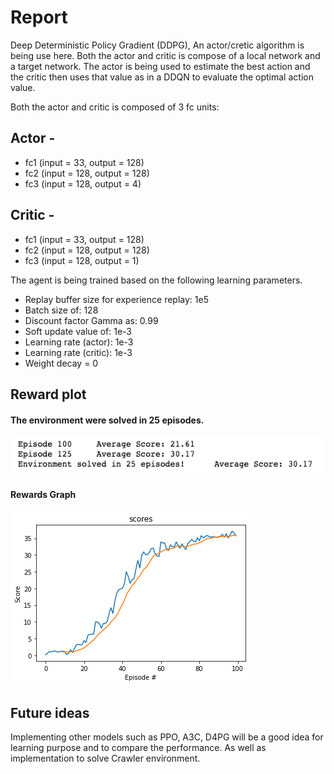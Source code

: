 # Report
Deep Deterministic Policy Gradient (DDPG), An actor/cretic algorithm is being use here.
Both the actor and critic is compose of a local network and a target network. The actor is being used to estimate the best action and the critic then uses that value as in a DDQN to evaluate the optimal action value.

Both the actor and critic is composed of 3 fc units:

## Actor -
- fc1 (input = 33, output = 128)
- fc2 (input = 128, output = 128)
- fc3 (input = 128, output = 4)

## Critic - 
- fc1 (input = 33, output = 128)
- fc2 (input = 128, output = 128)
- fc3 (input = 128, output = 1)

The agent is being trained based on the following learning parameters.
- Replay buffer size for experience replay: 1e5
- Batch size of: 128
- Discount factor Gamma as: 0.99
- Soft update value of: 1e-3
- Learning rate (actor): 1e-3
- Learning rate (critic): 1e-3
- Weight decay = 0

## Reward plot
#### The environment were solved in 25 episodes.
![Episodes](episodes.png)
#### Rewards Graph
![Reward](rewards.png)

## Future ideas
Implementing other models such as PPO, A3C, D4PG will be a good idea for learning purpose and to compare the performance.
As well as implementation to solve Crawler environment.